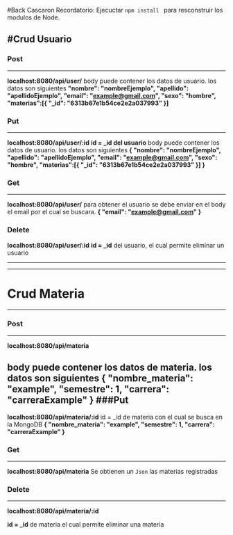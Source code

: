#Back Cascaron 
Recordatorio: Ejecuctar ```npm install ``` para resconstruir los modulos de Node.

#Crud  Usuario
------------
### Post
------------
**localhost:8080/api/user/**
body puede contener los datos de usuario. los datos son siguientes
**"nombre": "nombreEjemplo",
"apellido": "apellidoEjemplo",
"email": "example@gmail.com",
"sexo": "hombre",
"materias":[{
"_id": "6313b67e1b54ce2e2a037993"
}]**
### Put
------------
**localhost:8080/api/user/:id**
**id = _id  del usuario**
body puede contener los datos de usuario. los datos son siguientes
**{
"nombre": "nombreEjemplo",
"apellido": "apellidoEjemplo",
"email": "example@gmail.com",
"sexo": "hombre",
"materias":[{
"_id": "6313b67e1b54ce2e2a037993"
}]
}**
### Get
------------
**localhost:8080/api/user/**
para obtener el usuario se debe enviar en el body el email por el cual se buscara.
**{
"email": "example@gmail.com"
}**
### Delete
**localhost:8080/api/user/:id**
**id = _id**  del usuario, el cual permite eliminar un usuario

------------


------------

# Crud Materia
------------
### Post
------------
**localhost:8080/api/materia**

body puede contener los datos de materia. los datos son siguientes
**{
"nombre_materia": "example",
"semestre": 1,
"carrera": "carreraExample"
}**
###Put
------------
**localhost:8080/api/materia/:id**
id = _id de materia con el cual se busca en la MongoDB
**{
"nombre_materia": "example",
"semestre": 1,
"carrera": "carreraExample"
}**
### Get
------------
**localhost:8080/api/materia**
Se obtienen un ```Json``` las materias registradas
### Delete
------------
**localhost:8080/api/materia/:id**

**id = _id**  de materia el cual permite eliminar una materia